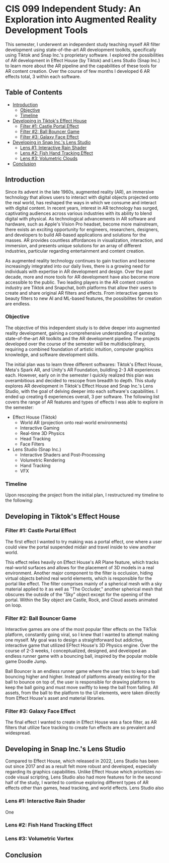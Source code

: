 # CIS 099 Independent Study: An Exploration into Augmented Reality Development Tools

This semester, I underwent an independent study teaching myself AR filter development using state-of-the-art AR development toolkits, specifically using Tiktok and Snap Inc.'s proprietary software. I explored the possibilities of AR development in Effect House (by Tiktok) and Lens Studio (Snap Inc.) to learn more about the AR pipeline and the capabilities of these tools for AR content creation. Over the course of few months I developed 6 AR effects total, 3 within each software.

## Table of Contents

- [Introduction](https://github.com/CIIINDYXUU/ARFilters/blob/main/README.md#introduction)
  - [Objective](https://github.com/CIIINDYXUU/ARFilters/blob/main/README.md#objective)
  - [Timeline](https://github.com/CIIINDYXUU/ARFilters/blob/main/README.md#timeline)
- [Developing in Tiktok's Effect House](https://github.com/CIIINDYXUU/ARFilters/blob/main/README.md#developing-in-tiktoks-effect-house)
  - [Filter #1: Castle Portal Effect]()
  - [Filter #2: Ball Bouncer Game]()
  - [Filter #3: Galaxy Face Effect]()
- [Developing in Snap Inc.'s Lens Studio](https://github.com/CIIINDYXUU/ARFilters/blob/main/README.md#developing-in-snap-incs-lens-studio)
  - [Lens #1: Interactive Rain Shader]()
  - [Lens #2: Fish Hand Tracking Effect]()
  - [Lens #3: Volumetric Clouds]()
- [Conclusion](https://github.com/CIIINDYXUU/ARFilters/blob/main/README.md#conclusion)

## Introduction

Since its advent in the late 1960s, augmented reality (AR), an immersive technology that allows users to interact with digital objects projected onto the real world, has reshaped the ways in which we consume and interact with digital content. In recent years, interest in AR technology has surged, captivating audiences across various industries with its ability to blend digital with physical. As technological advancements in AR software and hardware, such as Apple's Vision Pro headset, become more mainstream, there exists an exciting opportunity for engineers, researchers, designers, and developers to build AR-based applications and solutions for the masses. AR provides countless affordances in visualization, interaction, and immersion, and presents unique solutions for an array of different industries, particular regarding entertainment and content creation. 

As augmented reality technology continues to gain traction and become increasingly integrated into our daily lives, there is a growing need for individuals with expertise in AR development and design. Over the past decade, more and more tools for AR development have also become more accessible to the public. Two leading players in the AR content creation industry are Tiktok and Snapchat, both platforms that allow their users to create and share original AR filters and effects. From interactive games to beauty filters to new AI and ML-based features, the possibilites for creation are endless.

### Objective
The objective of this independent study is to delve deeper into augmented reality development, gaining a comprehensive understanding of existing state-of-the-art AR toolkits and the AR development pipeline. The projects developed over the course of the semester will be multidisciplinary, requiring a combined foundation of artistic intuition, computer graphics knowledge, and software development skills. 

The initial plan was to learn three different softwares: Tiktok's Effect House, Meta's Spark AR, and Unity's AR Foundation, buildling 2-3 AR experiences each. However, early on in the semester I quickly realized this plan was overambitious and decided to rescope from breadth to depth. This study explores AR development in Tiktok's Effect House and Snap Inc.'s Lens Studio, with the goal of delving deeper into each software's capabilities. I ended up creating 6 experiences overall, 3 per software. The following list covers the range of AR features and types of effects I was able to explore in the semester:
- Effect House (Tiktok)
  - World AR (projection onto real-world environments)
  - Interactive Gaming
  - Real-time 3D Physics
  - Head Tracking
  - Face Filters
- Lens Studio (Snap Inc.)
  - Interactive Shaders and Post-Processing
  - Volumetric Rendering
  - Hand Tracking
  - VFX

### Timeline

Upon rescoping the project from the initial plan, I restructured my timeline to the following:



## Developing in Tiktok's Effect House

### Filter #1: Castle Portal Effect
The first effect I wanted to try making was a portal effect, one where a user could view the portal suspended midair and travel inside to view another world. 


This effect relies heavily on Effect House's AR Plane feature, which tracks real-world surfaces and allows for the placement of 3D models in a real environment. Another major component to the filter is occlusion, hiding virtual objects behind real world elements, which is responsible for the portal like effect. The filter comprises mainly of a spherical mesh with a sky material applied to it as well as "The Occluder," another spherical mesh that obscures the outside of the "Sky" object except for the opening of the portal. Within the Sky object are Castle, Rock, and Cloud assets animated on loop. 

### Filter #2: Ball Bouncer Game
Interactive games are one of the most popular filter effects on the TikTok platform, constantly going viral, so I knew that I wanted to attempt making one myself. My goal was to design a straightforward but addictive, interactive game that utilized  EFfect House's 3D Physics engine. Over the course of 2-3 weeks, I conceptualized, designed, and developed an endless runner game with a bouncing ball, inspired by the popular mobile game Doodle Jump. 

Ball Bouncer is an endless runner game where the user tries to keep a ball bouncing higher and higher. Instead of platforms already existing for the ball to bounce on top of, the user is responsible for drawing platforms to keep the ball going and must move swiftly to keep the ball from falling. All assets, from the ball to the platform to the UI elements, were taken directly from Effect House's asset and material libraries.

### Filter #3: Galaxy Face Effect
The final effect I wanted to create in Effect House was a face filter, as AR filters that utilize face tracking to create fun effects are so prevalent and widespread.

## Developing in Snap Inc.'s Lens Studio

Compared to Effect House, which released in 2022, Lens Studio has been out since 2017 and as a result felt more robust and developed, especially regarding its graphics capabilities. Unlike Effect House which prioritizes no-code visual scripting, Lens Studio also had more features for  In the second half of the study, I wanted to continue exploring different types of AR effects other than games, head tracking, and world effects. Lens Studio also 

### Lens #1: Interactive Rain Shader
One 



### Lens #2: Fish Hand Tracking Effect



### Lens #3: Volumetric Vortex

## Conclusion
